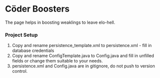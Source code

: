 # Cöder Boosters
The page helps in boosting weaklings to leave elo-hell.

### Project Setup
1. Copy and rename persistence_template.xml to persistence.xml - fill in database credentials
2. Copy and rename ConfigTemplate.java to Config.java and fill in unfilled fields or change them suitable to your needs.
3. persistence.xml and Config.java are in gitignore, do not push to version control.

